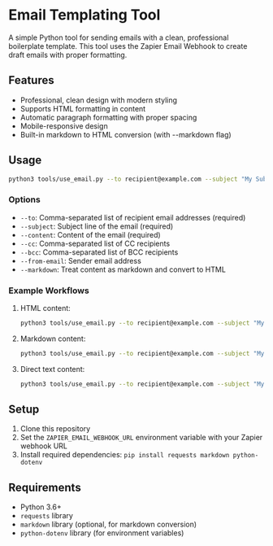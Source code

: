 # Email Templating Tool

A simple Python tool for sending emails with a clean, professional boilerplate template. This tool uses the Zapier Email Webhook to create draft emails with proper formatting.

## Features

- Professional, clean design with modern styling
- Supports HTML formatting in content
- Automatic paragraph formatting with proper spacing
- Mobile-responsive design
- Built-in markdown to HTML conversion (with --markdown flag)

## Usage

```bash
python3 tools/use_email.py --to recipient@example.com --subject "My Subject" --content "This is a simple email message."
```

### Options

- `--to`: Comma-separated list of recipient email addresses (required)
- `--subject`: Subject line of the email (required)
- `--content`: Content of the email (required)
- `--cc`: Comma-separated list of CC recipients
- `--bcc`: Comma-separated list of BCC recipients
- `--from-email`: Sender email address
- `--markdown`: Treat content as markdown and convert to HTML

### Example Workflows

1. HTML content:
   ```bash
   python3 tools/use_email.py --to recipient@example.com --subject "My Subject" --content "$(cat notes/my_email_content.html)"
   ```

2. Markdown content:
   ```bash
   python3 tools/use_email.py --to recipient@example.com --subject "My Subject" --content "$(cat notes/my_email_content.md)" --markdown
   ```

3. Direct text content:
   ```bash
   python3 tools/use_email.py --to recipient@example.com --subject "My Subject" --content "This is a simple email message."
   ```

## Setup

1. Clone this repository
2. Set the `ZAPIER_EMAIL_WEBHOOK_URL` environment variable with your Zapier webhook URL
3. Install required dependencies: `pip install requests markdown python-dotenv`

## Requirements

- Python 3.6+
- `requests` library
- `markdown` library (optional, for markdown conversion)
- `python-dotenv` library (for environment variables) 
